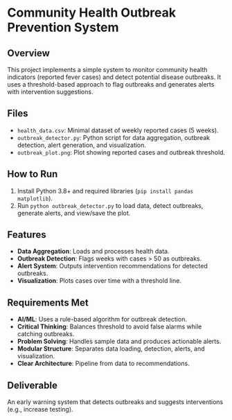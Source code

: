 # Community Health Outbreak Prevention System

## Overview
This project implements a simple system to monitor community health indicators (reported fever cases) and detect potential disease outbreaks. It uses a threshold-based approach to flag outbreaks and generates alerts with intervention suggestions.

## Files
- `health_data.csv`: Minimal dataset of weekly reported cases (5 weeks).
- `outbreak_detector.py`: Python script for data aggregation, outbreak detection, alert generation, and visualization.
- `outbreak_plot.png`: Plot showing reported cases and outbreak threshold.

## How to Run
1. Install Python 3.8+ and required libraries (`pip install pandas matplotlib`).
2. Run `python outbreak_detector.py` to load data, detect outbreaks, generate alerts, and view/save the plot.

## Features
- **Data Aggregation**: Loads and processes health data.
- **Outbreak Detection**: Flags weeks with cases > 50 as outbreaks.
- **Alert System**: Outputs intervention recommendations for detected outbreaks.
- **Visualization**: Plots cases over time with a threshold line.

## Requirements Met
- **AI/ML**: Uses a rule-based algorithm for outbreak detection.
- **Critical Thinking**: Balances threshold to avoid false alarms while catching outbreaks.
- **Problem Solving**: Handles sample data and produces actionable alerts.
- **Modular Structure**: Separates data loading, detection, alerts, and visualization.
- **Clear Architecture**: Pipeline from data to recommendations.

## Deliverable
An early warning system that detects outbreaks and suggests interventions (e.g., increase testing).
